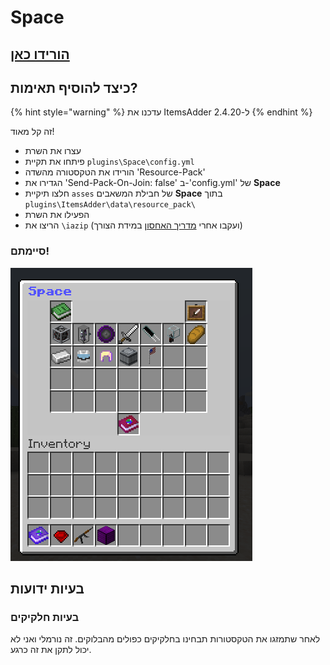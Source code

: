 # Space

## [הורידו כאן](https://www.spigotmc.org/resources/space.59572/)

## כיצד להוסיף תאימות?

{% hint style="warning" %}
עדכנו את ItemsAdder ל-2.4.20
{% endhint %}

זה קל מאוד!

* עצרו את השרת
* פיתחו את תקיית `plugins\Space\config.yml`
* הורידו את הטקסטורה מהשדה 'Resource-Pack'
* הגדירו את 'Send-Pack-On-Join: false' ב-'config.yml' של **Space**
* חלצו תיקיית `asses` של חבילת המשאבים **Space** בתוך `plugins\ItemsAdder\data\resource_pack\`
* הפעילו את השרת
* הריצו את `\iazip` (ועקבו אחרי [מדריך האחסון](../../plugin-usage/resourcepack-hosting/) במידת הצורך)

### סיימתם!

![](<../../.gitbook/assets/image (90).png>)

## בעיות ידועות

### בעיות חלקיקים

לאחר שתמזגו את הטקסטורות תבחינו בחלקיקים כפולים מהבלוקים. זה נורמלי ואני לא יכול לתקן את זה כרגע.

###

